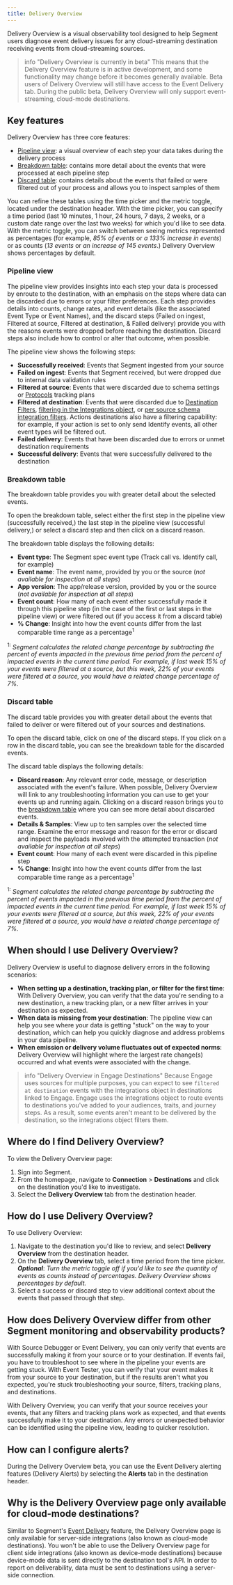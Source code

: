 ```yaml
---
title: Delivery Overview
---
```


Delivery Overview is a visual observability tool designed to help Segment users diagnose event delivery issues for any cloud-streaming destination receiving events from cloud-streaming sources. 

> info "Delivery Overview is currently in beta"
> This means that the Delivery Overview feature is in active development, and some functionality may change before it becomes generally available. Beta users of Delivery Overview will still have access to the Event Delivery tab. During the public beta, Delivery Overview will only support event-streaming, cloud-mode destinations.

## Key features

Delivery Overview has three core features:
- [Pipeline view](#pipeline-view): a visual overview of each step your data takes during the delivery process
- [Breakdown table](#breakdown-table): contains more detail about the events that were processed at each pipeline step
- [Discard table](#discard-table): contains details about the events that failed or were filtered out of your process and allows you to inspect samples of them

You can refine these tables using the time picker and the metric toggle, located under the destination header. With the time picker, you can specify a time period (last 10 minutes, 1 hour, 24 hours, 7 days, 2 weeks, or a custom date range over the last two weeks) for which you'd like to see data. With the metric toggle, you can switch between seeing metrics represented as percentages (for example, *85% of events* or *a 133% increase in events*) or as counts (*13 events* or *an increase of 145 events*.) Delivery Overview shows percentages by default.

### Pipeline view
The pipeline view provides insights into each step your data is processed by enroute to the destination, with an emphasis on the steps where data can be discarded due to errors or your filter preferences. Each step provides details into counts, change rates, and event details (like the associated Event Type or Event Names), and the discard steps (Failed on ingest, Filtered at source, Filtered at destination, & Failed delivery) provide you with the reasons events were dropped before reaching the destination. Discard steps also include how to control or alter that outcome, when possible. 

The pipeline view shows the following steps:
- **Successfully received**: Events that Segment ingested from your source
- **Failed on ingest**: Events that Segment received, but were dropped due to internal data validation rules
- **Filtered at source**: Events that were discarded due to schema settings or [Protocols](/docs/protocols/) tracking plans
- **Filtered at destination**: Events that were discarded due to [Destination Filters](/docs/guides/filtering-data/#destination-filters), [filtering in the Integrations object](/docs/guides/filtering-data/#filtering-with-the-integrations-object), or [per source schema integration filters](/docs/guides/filtering-data/#per-source-schema-integrations-filters). Actions destinations also have a filtering capability: for example, if your action is set to only send Identify events, all other event types will be filtered out. <!--- Beta users of [Consent Management](/docs/privacy/consent-management/) also see events discarded due to consent preferences.--->
- **Failed delivery**: Events that have been discarded due to errors or unmet destination requirements
- **Successful delivery**: Events that were successfully delivered to the destination

### Breakdown table
The breakdown table provides you with greater detail about the selected events.

To open the breakdown table, select either the first step in the pipeline view (successfully received,) the last step in the pipeline view (successful delivery,) or select a discard step and then click on a discard reason. 

The breakdown table displays the following details:
- **Event type**: The Segment spec event type (Track call vs. Identify call, for example)
- **Event name**: The event name, provided by you or the source (*not available for inspection at all steps*)
- **App version**: The app/release version, provided by you or the source (*not available for inspection at all steps*)
- **Event count**: How many of each event either successfully made it through this pipeline step (in the case of the first or last steps in the pipeline view) or were filtered out (if you access it from a discard table)
- **% Change**: Insight into how the event counts differ from the last comparable time range as a percentage<sup>1</sup>

<sup>1:</sup> *Segment calculates the related change percentage by subtracting the percent of events impacted in the previous time period from the percent of impacted events in the current time period. For example, if last week 15% of your events were filtered at a source, but this week, 22% of your events were filtered at a source, you would have a related change percentage of 7%.*

### Discard table
The discard table provides you with greater detail about the events that failed to deliver or were filtered out of your sources and destinations. 

To open the discard table, click on one of the discard steps. If you click on a row in the discard table, you can see the breakdown table for the discarded events.

The discard table displays the following details:
- **Discard reason**: Any relevant error code, message, or description associated with the event's failure. When possible, Delivery Overview will link to any troubleshooting information you can use to get your events up and running again. Clicking on a discard reason brings you to the [breakdown table](#breakdown-table,) where you can see more detail about discarded events.
- **Details & Samples**: View up to ten samples over the selected time range. Examine the error message and reason for the error or discard and inspect the payloads involved with the attempted transaction (*not available for inspection at all steps*)
- **Event count**: How many of each event were discarded in this pipeline step
- **% Change**: Insight into how the event counts differ from the last comparable time range as a percentage<sup>1</sup>

<sup>1:</sup> *Segment calculates the related change percentage by subtracting the percent of events impacted in the previous time period from the percent of impacted events in the current time period. For example, if last week 15% of your events were filtered at a source, but this week, 22% of your events were filtered at a source, you would have a related change percentage of 7%.*

## When should I use Delivery Overview?
Delivery Overview is useful to diagnose delivery errors in the following scenarios:
- **When setting up a destination, tracking plan, or filter for the first time**: With Delivery Overview, you can verify that the data you're sending to a new destination, a new tracking plan, or a new filter arrives in your destination as expected.
- **When data is missing from your destination**: The pipeline view can help you see where your data is getting "stuck" on the way to your destination, which can help you quickly diagnose and address problems in your data pipeline.
- **When emission or delivery volume fluctuates out of expected norms**: Delivery Overview will highlight where the largest rate change(s) occurred and what events were associated with the change.

> info "Delivery Overview in Engage Destinations"
> Because Engage uses sources for multiple purposes, you can expect to see `filtered at destination` events with the integrations object in destinations linked to Engage. Engage uses the integrations object to route events to destinations you've added to your audiences, traits, and journey steps. As a result, some events aren't meant to be delivered by the destination, so the integrations object filters them.

## Where do I find Delivery Overview?
To view the Delivery Overview page:
1. Sign into Segment.
2. From the homepage, navigate to **Connection** > **Destinations** and click on the destination you'd like to investigate.
3. Select the **Delivery Overview** tab from the destination header.

## How do I use Delivery Overview?
To use Delivery Overview: 

1. Navigate to the destination you'd like to review, and select **Delivery Overview** from the destination header.
2. On the **Delivery Overview** tab, select a time period from the time picker. <br/> ___Optional___: *Turn the metric toggle off if you'd like to see the quantity of events as counts instead of percentages. Delivery Overview shows percentages by default.*
3. Select a success or discard step to view additional context about the events that passed through that step.

## How does Delivery Overview differ from other Segment monitoring and observability products?
With Source Debugger or Event Delivery, you can only verify that events are successfully making it from your source or to your destination. If events fail, you have to troubleshoot to see where in the pipeline your events are getting stuck. With Event Tester, you can verify that your event makes it from your source to your destination, but if the results aren't what you expected, you're stuck troubleshooting your source, filters, tracking plans, and destinations. 

With Delivery Overview, you can verify that your source receives your events, that any filters and tracking plans work as expected, and that events successfully make it to your destination. Any errors or unexpected behavior can be identified using the pipeline view, leading to quicker resolution. 

## How can I configure alerts?
During the Delivery Overview beta, you can use the Event Delivery alerting features (Delivery Alerts) by selecting the **Alerts** tab in the destination header.

## Why is the Delivery Overview page only available for cloud-mode destinations? 
Similar to Segment's [Event Delivery](/docs/connections/event-delivery/) feature, the Delivery Overview page is only available for server-side integrations (also known as cloud-mode destinations). You won't be able to use the Delivery Overview page for client side integrations (also known as device-mode destinations) because device-mode data is sent directly to the destination tool's API. In order to report on deliverability, data must be sent to destinations using a server-side connection. 

